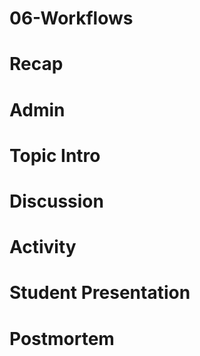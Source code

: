 # 06-Workflows

# Recap


# Admin


# Topic Intro


# Discussion


# Activity


# Student Presentation


# Postmortem